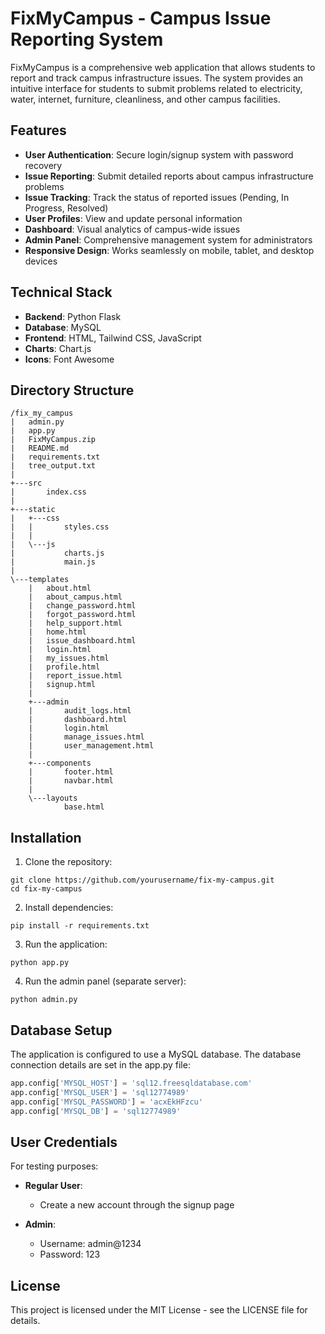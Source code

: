 # FixMyCampus - Campus Issue Reporting System

FixMyCampus is a comprehensive web application that allows students to report and track campus infrastructure issues. The system provides an intuitive interface for students to submit problems related to electricity, water, internet, furniture, cleanliness, and other campus facilities.

## Features

- **User Authentication**: Secure login/signup system with password recovery
- **Issue Reporting**: Submit detailed reports about campus infrastructure problems
- **Issue Tracking**: Track the status of reported issues (Pending, In Progress, Resolved)
- **User Profiles**: View and update personal information
- **Dashboard**: Visual analytics of campus-wide issues
- **Admin Panel**: Comprehensive management system for administrators
- **Responsive Design**: Works seamlessly on mobile, tablet, and desktop devices

## Technical Stack

- **Backend**: Python Flask
- **Database**: MySQL
- **Frontend**: HTML, Tailwind CSS, JavaScript
- **Charts**: Chart.js
- **Icons**: Font Awesome

## Directory Structure

```
/fix_my_campus
|   admin.py
|   app.py
|   FixMyCampus.zip
|   README.md
|   requirements.txt
|   tree_output.txt
|   
+---src
|       index.css
|       
+---static
|   +---css
|   |       styles.css
|   |       
|   \---js
|           charts.js
|           main.js
|           
\---templates
    |   about.html
    |   about_campus.html
    |   change_password.html
    |   forgot_password.html
    |   help_support.html
    |   home.html
    |   issue_dashboard.html
    |   login.html
    |   my_issues.html
    |   profile.html
    |   report_issue.html
    |   signup.html
    |   
    +---admin
    |       audit_logs.html
    |       dashboard.html
    |       login.html
    |       manage_issues.html
    |       user_management.html
    |       
    +---components
    |       footer.html
    |       navbar.html
    |       
    \---layouts
            base.html
```

## Installation

1. Clone the repository:
```
git clone https://github.com/yourusername/fix-my-campus.git
cd fix-my-campus
```

2. Install dependencies:
```
pip install -r requirements.txt
```

3. Run the application:
```
python app.py
```

4. Run the admin panel (separate server):
```
python admin.py
```

## Database Setup

The application is configured to use a MySQL database. The database connection details are set in the app.py file:

```python
app.config['MYSQL_HOST'] = 'sql12.freesqldatabase.com'
app.config['MYSQL_USER'] = 'sql12774989'
app.config['MYSQL_PASSWORD'] = 'acxEkHFzcu'
app.config['MYSQL_DB'] = 'sql12774989'
```

## User Credentials

For testing purposes:

- **Regular User**:
  - Create a new account through the signup page

- **Admin**:
  - Username: admin@1234
  - Password: 123

## License

This project is licensed under the MIT License - see the LICENSE file for details.
